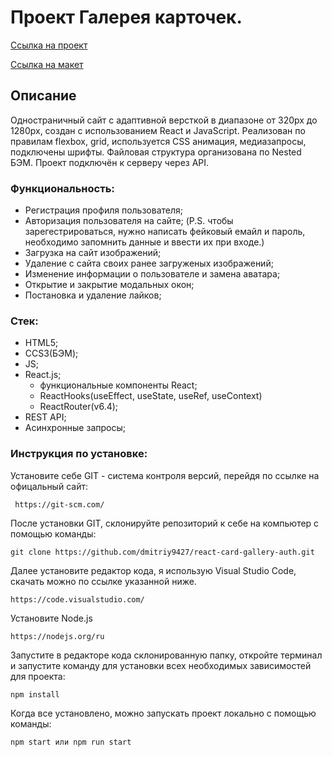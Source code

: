 # Проект Галерея карточек.

<a href="https://dmitriy9427.github.io/react-card-gallery-auth/" target="_blank">Ссылка на проект</a>

<a href="https://www.figma.com/file/2cn9N9jSkmxD84oJik7xL7/JavaScript.-Sprint-4?type=design&node-id=0-1&mode=design&t=MAEMM9JLmgSFX7JY-0" target="_blank">Ссылка на макет</a>

## Описание

Одностраничный сайт c адаптивной версткой в диапазоне от 320px до 1280px, создан с использованием React и JavaScript.
Реализован по правилам flexbox, grid, используется CSS анимация, медиазапросы, подключены шрифты. Файловая структура организована по Nested БЭМ. Проект подключён к серверу через API.

### Функциональность:

- Регистрация профиля пользователя;
- Авторизация пользователя на сайте;
  (P.S. чтобы зарегестрироваться, нужно написать фейковый емайл и пароль, необходимо запомнить данные и ввести их при входе.)
- Загрузка на сайт изображений;
- Удаление с сайта своих ранее загруженых изображений;
- Изменение информации о пользователе и замена аватара;
- Открытие и закрытие модальных окон;
- Постановка и удаление лайков;

### Стек:

- HTML5;
- CCS3(БЭМ);
- JS;
- React.js;
  - функциональные компоненты React;
  - ReactHooks(useEffect, useState, useRef, useContext)
  - ReactRouter(v6.4);
- REST API;
- Асинхронные запросы;

### Инструкция по установке:

Установите себе GIT - система контроля версий, перейдя по ссылке на офицальный сайт:

```
 https://git-scm.com/
```

После установки GIT, склонируйте репозиторий к себе на компьютер с помощью команды:

```
git clone https://github.com/dmitriy9427/react-card-gallery-auth.git
```

Далее установите редактор кода, я использую Visual Studio Code, скачать можно по ссылке указанной ниже.

```
https://code.visualstudio.com/
```

Установите Node.js

```
https://nodejs.org/ru
```

Запустите в редакторе кода склонированную папку, откройте терминал и запустите команду для установки всех необходимых зависимостей для проекта:

```
npm install
```

Когда все установлено, можно запускать проект локально с помощью команды:

```
npm start или npm run start
```
